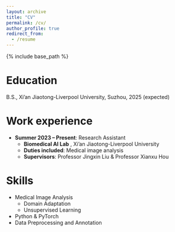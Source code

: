 ```yaml
---
layout: archive
title: "CV"
permalink: /cv/
author_profile: true
redirect_from:
  - /resume
---
```


{% include base_path %}

Education
======
B.S., Xi’an Jiaotong-Liverpool University, Suzhou, 2025 (expected)

Work experience
======

* **Summer 2023 – Present**: Research Assistant  
  * **Biomedical AI Lab** , Xi’an Jiaotong-Liverpool University  
  * **Duties included**: Medical image analysis  
  * **Supervisors**: Professor Jingxin Liu & Professor Xianxu Hou

  
Skills
======
* Medical Image Analysis  
  * Domain Adaptation  
  * Unsupervised Learning  
* Python & PyTorch  
* Data Preprocessing and Annotation  


 
